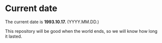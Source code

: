 # Current date

The current date is **1993.10.17.** (YYYY.MM.DD.)

This repository will be good when the world ends, so we will know how long it lasted.
